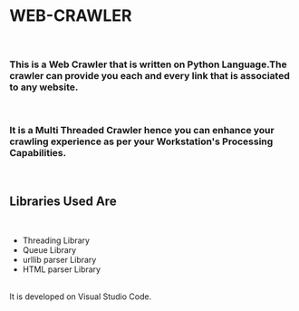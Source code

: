 # 
<H1>WEB-CRAWLER</H1><br>

<H3>This is a Web Crawler that is written on Python Language.The crawler can provide you each and every link that is associated to any website.</H3><br>
<H3>It is a Multi Threaded Crawler hence you can enhance your crawling experience as per your Workstation's Processing Capabilities. </H3><BR>
<H2>Libraries Used Are</H2><br>
<ul>
<li>Threading Library</li>
<li>Queue Library</li>
<li>urllib parser Library</li>
<li>HTML parser Library</li>
</ul>
<br>
It is developed on Visual Studio Code.


